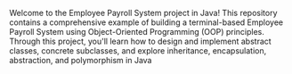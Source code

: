 Welcome to the Employee Payroll System project in Java! This repository contains a comprehensive example of building a terminal-based Employee Payroll System using Object-Oriented Programming (OOP) principles. Through this project, you'll learn how to design and implement abstract classes, concrete subclasses, and explore inheritance, encapsulation, abstraction, and polymorphism in Java
